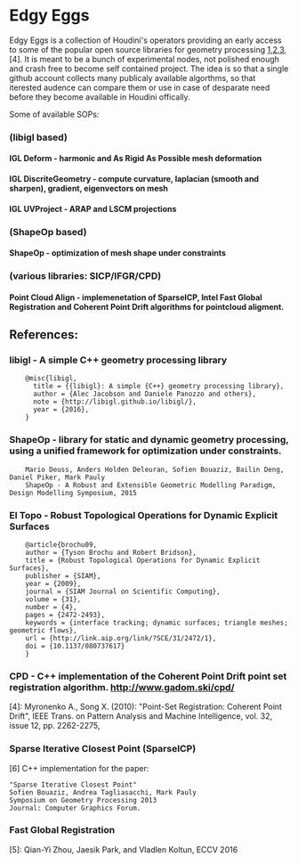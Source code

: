 # Edgy Eggs 
Edgy Eggs is a collection of Houdini's operators providing an early access to some of the popular open source libraries for geometry processing [1],[2],[3],[4]. It is meant to be a bunch of experimental nodes, not polished enough and crash free to become self contained project. The idea is so that a single github account collects many publicaly available algorthms, so that iterested audence can compare them or use in case of desparate need before they become available in Houdini offically.

Some of available SOPs:
### (libigl based)
#### IGL Deform - harmonic and As Rigid As Possible mesh deformation
#### IGL DiscriteGeometry - compute curvature, laplacian (smooth and sharpen), gradient, eigenvectors on mesh
#### IGL UVProject - ARAP and LSCM projections
### (ShapeOp based)
#### ShapeOp - optimization of mesh shape under constraints
### (various libraries: SICP/IFGR/CPD)
#### Point Cloud Align - implemenetation of SparseICP, Intel Fast Global Registration and Coherent Point Drift algorithms for pointcloud aligment.



## References:
### libigl - A simple C++ geometry processing library
[1]: http://libigl.github.io/libigl

		@misc{libigl,
		  title = {{libigl}: A simple {C++} geometry processing library},
		  author = {Alec Jacobson and Daniele Panozzo and others},
		  note = {http://libigl.github.io/libigl/},
		  year = {2016},
		}


### ShapeOp - library for static and dynamic geometry processing, using a unified framework for optimization under constraints.
[2]: http://shapeop.org 

		Mario Deuss, Anders Holden Deleuran, Sofien Bouaziz, Bailin Deng, Daniel Piker, Mark Pauly
		ShapeOp - A Robust and Extensible Geometric Modelling Paradigm, Design Modelling Symposium, 2015


### El Topo - Robust Topological Operations for Dynamic Explicit Surfaces
[3]: https://www.cs.ubc.ca/labs/imager/tr/2009/eltopo/eltopo.html 

		@article{brochu09,
		author = {Tyson Brochu and Robert Bridson},
		title = {Robust Topological Operations for Dynamic Explicit Surfaces},
		publisher = {SIAM},
		year = {2009},
		journal = {SIAM Journal on Scientific Computing},
		volume = {31},
		number = {4},
		pages = {2472-2493},
		keywords = {interface tracking; dynamic surfaces; triangle meshes; geometric flows},
		url = {http://link.aip.org/link/?SCE/31/2472/1},
		doi = {10.1137/080737617}
		}
### CPD - C++ implementation of the Coherent Point Drift point set registration algorithm. http://www.gadom.ski/cpd/
[4]: Myronenko A., Song X. (2010): "Point-Set Registration: Coherent Point Drift", IEEE Trans. on Pattern Analysis and Machine Intelligence, vol. 32, issue 12, pp. 2262-2275, 

### Sparse Iterative Closest Point (SparseICP)

[6] C++ implementation for the paper: 

    "Sparse Iterative Closest Point"
    Sofien Bouaziz, Andrea Tagliasacchi, Mark Pauly
    Symposium on Geometry Processing 2013
    Journal: Computer Graphics Forum.
    
### Fast Global Registration
[5]:  Qian-Yi Zhou, Jaesik Park, and Vladlen Koltun, ECCV 2016
